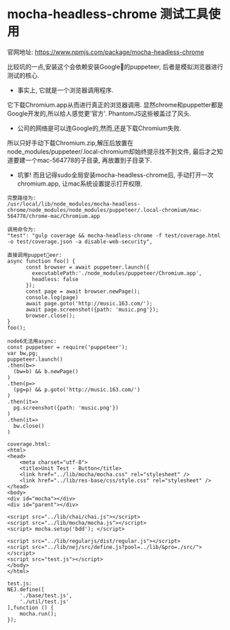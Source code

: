 # mocha-headless-chrome 测试工具使用

官网地址: https://www.npmjs.com/package/mocha-headless-chrome

比较坑的一点,安装这个会依赖安装Google的puppeteer, 后者是模拟浏览器进行测试的核心.  

* 事实上, 它就是一个浏览器调用程序. 

它下载Chromium.app从而进行真正的浏览器调用. 显然chrome和puppetter都是Google开发的,所以给人感觉更'官方'. PhantomJS这些被盖过了风头.

* 公司的网络是可以连Google的,然而,还是下载Chromium失败.

所以只好手动下载Chromium.zip,解压后放置在node_modules/puppeteer/.local-chromium却始终提示找不到文件, 最后才之知道要建一个mac-564778的子目录, 再放置到子目录下.

* 坑爹! 而且记得sudo全局安装mocha-headless-chrome后, 手动打开一次chromium.app, 让mac系统设置提示打开权限.

```
完整路径为:
/usr/local/lib/node_modules/mocha-headless-chrome/node_modules/node_modules/puppeteer/.local-chromium/mac-564778/chrome-mac/Chromium.app
```

```
调用命令为:
"test": "gulp coverage && mocha-headless-chrome -f test/coverage.html -o test/coverage.json -a disable-web-security",
```

```
直接调用puppeteer:
async function foo() {
      const browser = await puppeteer.launch({
        executablePath:'./node_modules/puppeteer/Chromium.app',
        headless: false
      });
      const page = await browser.newPage();
      console.log(page)
      await page.goto('http://music.163.com/');
      await page.screenshot({path: 'music.png'});
      browser.close();
}
foo();
```

```
node6无法用async:
const puppeteer = require('puppeteer');
var bw,pg;
puppeteer.launch()
.then(b=>
  (bw=b) && b.newPage()
)
.then(p=>
  (pg=p) && p.goto('http://music.163.com/')
)
.then(it=>
  pg.screenshot({path: 'music.png'})
)
.then(it=>
  bw.close()
)
```


```
coverage.html:
<html>
<head>
    <meta charset="utf-8">
    <title>Unit Test - Button</title>
    <link href="../lib/mocha/mocha.css" rel="stylesheet" />
    <link href="../lib/res-base/css/style.css" rel="stylesheet" />
</head>
<body>
<div id="mocha"></div>
<div id="parent"></div>

<script src="../lib/chai/chai.js"></script>
<script src="../lib/mocha/mocha.js"></script>
<script> mocha.setup('bdd'); </script>

<script src="../lib/regularjs/dist/regular.js"></script>
<script src="../lib/nej/src/define.js?pool=../lib/&pro=./src/"></script>
<script src="test.js"></script>
</body>
</html>
```


```
test.js:
NEJ.define([
    './base/test.js',
    './util/test.js'
],function () {
    mocha.run();
});
```